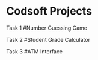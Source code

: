 # Codsoft Projects
Task 1 #Number Guessing Game

Task 2 #Student Grade Calculator

Task 3 #ATM Interface
